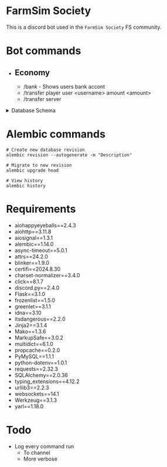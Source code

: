 # FarmSim Society

This is a discord bot used in the `FarmSim Society` FS community.

# Bot commands
- ## Economy
  - /bank - Shows users bank accont
  - /transfer player user \<username\> amount \<amount\>
  - /transfer server 

<details>
<summary>Database Schema</summary>

- users
    - id Integer Primary Key
    - username String
    - discord_id Integer
    - join_date DATETIME DEFAULT DATETIME NOW
    - is_admin Boolean DEFAULT false
    - farm_manager Boolean DEFAULT false
- bank
    - id INTEGER PRIMARY KEY
    - discord_id INTEGER FOREIGN KEY users(discord_id)
    - balance INTEGER default 10000
- servers
  - id INTEGER PRIMARY KEY
  - ip String
  - name String
  - map String
- user_servers
  - user_id Integer
  - server_id Integer
  - PRIMARY KEY (user_id, server_id)
  - FOREIGN KEY (user_id) REFERENCES users(id) ON DELETE CASCADE
  - FOREIGN KEY (server_id) REFERENCES servers(id) ON DELETE CASCADE
</details>

# Alembic commands
```shell
# Create new database revision
alembic revision --autogenerate -m "Description"

# Migrate to new revision
alembic upgrade head

# View history
alembic history
```

# Requirements

- aiohappyeyeballs==2.4.3
- aiohttp==3.11.8
- aiosignal==1.3.1
- alembic==1.14.0
- async-timeout==5.0.1
- attrs==24.2.0
- blinker==1.9.0
- certifi==2024.8.30
- charset-normalizer==3.4.0
- click==8.1.7
- discord.py==2.4.0
- Flask==3.1.0
- frozenlist==1.5.0
- greenlet==3.1.1
- idna==3.10
- itsdangerous==2.2.0
- Jinja2==3.1.4
- Mako==1.3.6
- MarkupSafe==3.0.2
- multidict==6.1.0
- propcache==0.2.0
- PyMySQL==1.1.1
- python-dotenv==1.0.1
- requests==2.32.3
- SQLAlchemy==2.0.36
- typing_extensions==4.12.2
- urllib3==2.2.3
- websockets==14.1
- Werkzeug==3.1.3
- yarl==1.18.0


# Todo

- Log every command run
    - To channel
    - More verbose
